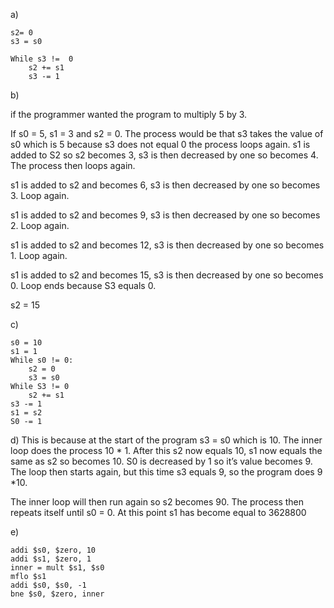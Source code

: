a)

```
s2= 0
s3 = s0

While s3 !=  0
	s2 += s1
	s3 -= 1
```

b)

if the programmer wanted the program to multiply 5 by 3.

If s0 = 5, s1 = 3 and s2 = 0. The process would be that s3 takes the value of s0 which is 5 because s3 does not equal 0 the process loops again. 
s1 is added to S2 so s2 becomes 3, s3 is then decreased by one so becomes 4. The process then loops again.

s1 is added to s2 and becomes 6, s3 is then decreased by one so becomes 3. Loop again.

 s1 is added to s2 and becomes 9, s3 is then decreased by one so becomes 2. Loop again.
 
s1 is added to s2 and becomes 12, s3 is then decreased by one so becomes 1. Loop again.

s1 is added to s2 and becomes 15, s3 is then decreased by one so becomes 0. Loop ends because S3 equals 0.

s2 = 15

c)

```
s0 = 10
s1 = 1
While s0 != 0:
	s2 = 0
	s3 = s0
While S3 != 0
	s2 += s1
s3 -= 1
s1 = s2
S0 -= 1
```

d)
This is because at the start of the program s3 = s0 which is 10. The inner loop does the process 10 * 1. After this s2 now equals 10, s1 now equals the same as s2 so becomes 10. S0 is decreased by 1 so it’s value becomes 9.
The loop then starts again, but this time s3 equals 9, so the program does 9 *10. 

The inner loop will then run again so s2 becomes 90. 
The process then repeats itself until s0 = 0. At this point s1 has become equal to 3628800

e)
```
addi $s0, $zero, 10
addi $s1, $zero, 1
inner = mult $s1, $s0
mflo $s1
addi $s0, $s0, -1
bne $s0, $zero, inner
```
